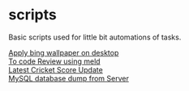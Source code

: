 # scripts
Basic scripts used for little bit automations of tasks. 

[Apply bing wallpaper on desktop](bingWallpaper.py) <br />
[To code Review using meld](codeReviewer.sh) <br />
[Latest Cricket Score Update](cricket.py) <br />
[MySQL database dump from Server](sqldump.sh) <br />
